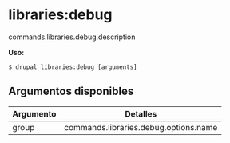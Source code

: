 # libraries:debug
commands.libraries.debug.description

**Uso:**
```
$ drupal libraries:debug [arguments]
```

## Argumentos disponibles
Argumento | Detalles
---------|-------------
group | commands.libraries.debug.options.name
